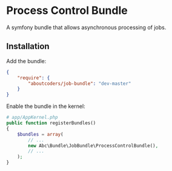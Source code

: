 Process Control Bundle
======================

A symfony bundle that allows asynchronous processing of jobs.

## Installation

Add the bundle:

``` json
{
    "require": {
        "aboutcoders/job-bundle": "dev-master"
    }
}
```

Enable the bundle in the kernel:

``` php
# app/AppKernel.php
public function registerBundles()
{
    $bundles = array(
        // ...
        new Abc\Bundle\JobBundle\ProcessControlBundle(),
        // ...
    );
}
```